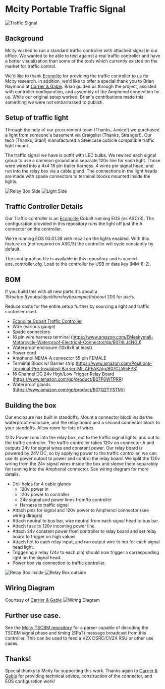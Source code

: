 # Mcity Portable Traffic Signal
![Traffic Signal](traffic_signal.jpg)

## Background
Mcity wished to run a standard traffic controller with attached signal in our office. We wanted to be able to test against a real traffic controller and have a better visualization than some of the tools which currently existed on the market for traffic control.

We'd like to thank [Econolite](https://www.econolite.com/) for providing the traffic controller to us for Mcity research. In addition, we'd like to offer a special thank you to Brian Raymond at [Carrier & Gable](https://carriergable.com/). Brian guided us through the project, assisted with controller configuration, and assembly of the Amphenol connection for us. While our original setup worked, Brian's contributions made this something we were not embarrassed to publish.

## Setup of traffic light
Through the help of our procurement team (Thanks, Janice!) we purchased a light from someone's basement via Craigslist (Thanks, Stranger!). Our tech (Thanks, Stan!) manufactured a Steelcase cubicle compatible traffic light mount.

The traffic signal we have is outfit with LED bulbs. We rewired each signal group to use a common ground and separate 120v line for each light. Those were wired into a 4x4 16 pin trailer harness. 4 wires per signal head, and run into the relay box via a cable gland. The connections in the light heads are made with spade connectors to terminal blocks mounted inside the lights.

![Relay Box Side](connector_box.jpg)
![Light Side](connector_light.jpg)

## Traffic Controller Details
Our Traffic controller is an [Econolite](https://www.econolite.com/) Cobalt running EOS (vs ASC/3). The configuration provided in this repository runs the light off just the A connector on the controller.

We're running EOS 03.01.38 with recall on the lights enabled. With this feature on (not required on ASC/3) the controller will cycle constantly by default.

The configuration file is available in this repository and is named eos_controller.cfg. Load to the controller by USB or data key (MM-8-2). 

## BOM
If you build this with all new parts it's about a $15k setup.
If you build just the relay box expect to be out ~$200 for parts.

Reduce costs for the entire setup further by sourcing a light and traffic controller used.

* [Econolite Cobalt Traffic Controller](https://www.econolite.com/products/controllers/cobalt/)
* Wire (various gauge)
* Spade connectors
* 16 pin wire harness terminal (https://www.amazon.com/EMeskymall-Motorcycle-Waterproof-Electrical-Connector/dp/B074LJ4NGJ)
* Waterproof enclosure (10x8x8 at least)
* Power cord
* Amphenol NEMA-A connector 55 pin FEMALE
* Terminal Block w/ Barrier strip (https://www.amazon.com/Positions-Terminal-Pre-Insulated-Barrier-MILAPEAK/dp/B07CLW5FPS)
* 16 Channel DC 24v High/Low Trigger Relay Board (https://www.amazon.com/gp/product/B07P6WTPRR)
* Waterproof glands (https://www.amazon.com/gp/product/B07Q2TYSTM/)

## Building the box
Our enclosure has built in standoffs. Mount a connector block inside the waterproof enclosure, and the relay board and a second connector block to your standoffs. Allow room for lots of wires.

120v Power runs into the relay box, out to the traffic signal lights, and out to the traffic controller. The traffic controller takes 120v on connector A and outputs 24v for signal wires and constant power. Our relay board is powered by 24V DC, so by applying power to the traffic controller, we can use its power output to power and control the relay board. We split the 120v wiring from the 24v signal wires inside the box and sleeve them separately for running into the Amphenol connector. See wiring diagram for more details.

- Drill holes for 4 cable glands
    - 120v power in
    - 120v power to controller
    - 24v signal and power lines from/to controller
    - Harness to traffic signal
- Attach pins for signal and 120v power to Amphenol connector (see wiring diragra)
- Attach neutral to bus bar, wire neutral from each signal head to bus bar. 
- Attach fuse to 120v incoming power line.
- Attach 24v constant power from controller to relay board and set relay board to trigger on high values
- Attach hot to each relay input, and run output wire to hot for each signal head light.
- Triggering a relay (24v to each pin) should now trigger a corresponding light on the signal head. 
- Power box via connection to traffic controller.

![Relay Box inside](relay_box_inside.jpg)
![Relay Box outside](relay_box.jpg)


## Wiring Diagram
Courtesy of [Carrier & Gable](https://carriergable.com/)
![Wiring Diagram](wiring_diagram.jpg)

## Further use case.
See the [Mcity TSCBM repository](https://github.com/mcity/Mcity-V2X-TSCBM) for a parser capable of decoding the TSCBM signal phase and timing (SPaT) message broadcast from this controller. This can be used to feed a V2X DSRC/CV2X RSU or other use cases.

## Thanks!
Special thanks to Mcity for supporting this work. Thanks again to [Carrier & Gable](https://carriergable.com/) for providing technical advice, construction of the connector, and EOS configuration work!
